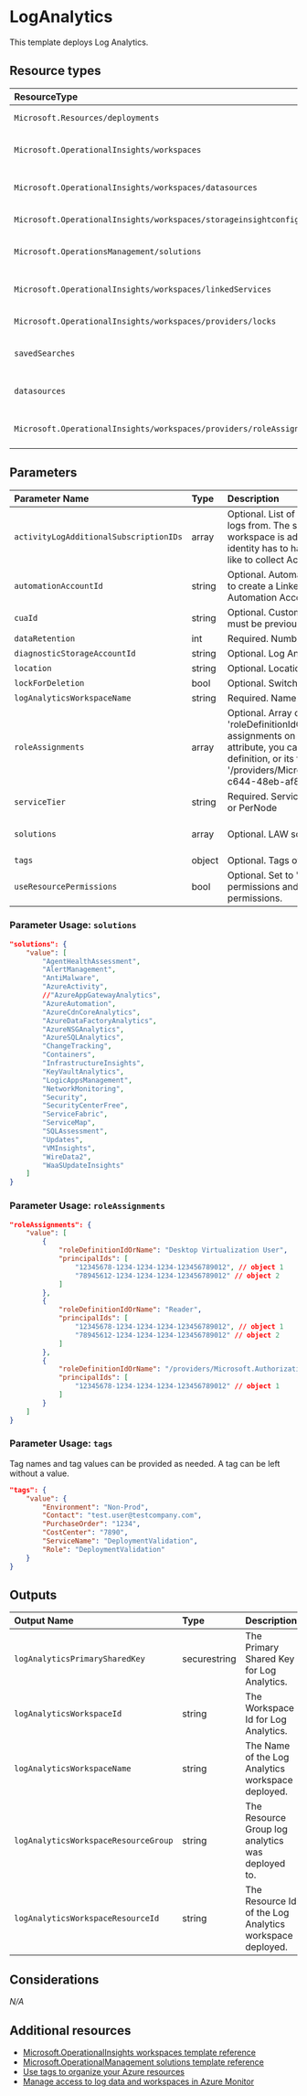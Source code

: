 # LogAnalytics

This template deploys Log Analytics.

## Resource types

| ResourceType                                                         | ApiVersion         |
| :------------------------------------------------------------------- | :----------------- |
| `Microsoft.Resources/deployments`                                    | 2018-02-01         |
| `Microsoft.OperationalInsights/workspaces`                           | 2017-03-15-preview |
| `Microsoft.OperationalInsights/workspaces/datasources`               | 2015-11-01-preview |
| `Microsoft.OperationalInsights/workspaces/storageinsightconfigs`     | 2015-03-20         |
| `Microsoft.OperationsManagement/solutions`                           | 2015-11-01-preview |
| `Microsoft.OperationalInsights/workspaces/linkedServices`            | 2015-11-01-preview |
| `Microsoft.OperationalInsights/workspaces/providers/locks`           | 2016-09-01         |
| `savedSearches`                                                      | 2017-03-15-preview |
| `datasources`                                                        | 2015-11-01-preview |
| `Microsoft.OperationalInsights/workspaces/providers/roleAssignments` | 2018-09-01-preview |

## Parameters

| Parameter Name                         | Type   | Description                                                                                                                                                                                                                                                                                                                                                                                                    | DefaultValue               | Possible values                               |
| :------------------------------------- | :----- | :------------------------------------------------------------------------------------------------------------------------------------------------------------------------------------------------------------------------------------------------------------------------------------------------------------------------------------------------------------------------------------------------------------- | :------------------------- | :-------------------------------------------- |
| `activityLogAdditionalSubscriptionIDs` | array  | Optional. List of additional Subscription IDs to collect Activity logs from. The subscription holding the Log Analytics workspace is added by default. The user/SPN/managed identity has to have reader access on the subscription you'd like to collect Activity logs from.                                                                                                                                   | System.Object[]            |                                               |
| `automationAccountId`                  | string | Optional. Automation Account resource identifier, value used to create a LinkedService between Log Analytics and an Automation Account.                                                                                                                                                                                                                                                                        |                            |                                               |
| `cuaId`                                | string | Optional. Customer Usage Attribution id (GUID). This GUID must be previously registered                                                                                                                                                                                                                                                                                                                        |                            |                                               |
| `dataRetention`                        | int    | Required. Number of days data will be retained for                                                                                                                                                                                                                                                                                                                                                             | 365                        |                                               |
| `diagnosticStorageAccountId`           | string | Optional. Log Analytics workspace resource identifier                                                                                                                                                                                                                                                                                                                                                          |                            |                                               |
| `location`                             | string | Optional. Location for all resources.                                                                                                                                                                                                                                                                                                                                                                          | [resourceGroup().location] |                                               |
| `lockForDeletion`                      | bool   | Optional. Switch to lock storage from deletion.                                                                                                                                                                                                                                                                                                                                                                | False                      |                                               |
| `logAnalyticsWorkspaceName`            | string | Required. Name of the Log Analytics workspace                                                                                                                                                                                                                                                                                                                                                                  |                            |                                               |
| `roleAssignments`                      | array  | Optional. Array of role assignment objects that contain the 'roleDefinitionIdOrName' and 'principalId' to define RBAC role assignments on this resource. In the roleDefinitionIdOrName attribute, you can provide either the display name of the role definition, or its fully qualified ID in the following format: '/providers/Microsoft.Authorization/roleDefinitions/c2f4ef07-c644-48eb-af81-4b1b4947fb11' | System.Object[]            |                                               |
| `serviceTier`                          | string | Required. Service Tier: PerGB2018, Free, Standalone, PerGB or PerNode                                                                                                                                                                                                                                                                                                                                          | PerGB2018                  | System.Object[]                               |
| `solutions`                            | array  | Optional. LAW solutions from the gallery.                                                                                                                                                                                                                                                                                                                                                                      | []                         | "Updates", "AzureAutomation", ... (see below) |
| `tags`                                 | object | Optional. Tags of the resource.                                                                                                                                                                                                                                                                                                                                                                                |                            |                                               |
| `useResourcePermissions`               | bool   | Optional. Set to 'true' to use resource or workspace permissions and 'false' (or leave empty) to require workspace permissions.                                                                                                                                                                                                                                                                                | False                      | true, false                                   |

### Parameter Usage: `solutions`

```json
"solutions": {
    "value": [
        "AgentHealthAssessment",
        "AlertManagement",
        "AntiMalware",
        "AzureActivity",
        //"AzureAppGatewayAnalytics",
        "AzureAutomation",
        "AzureCdnCoreAnalytics",
        "AzureDataFactoryAnalytics",
        "AzureNSGAnalytics",
        "AzureSQLAnalytics",
        "ChangeTracking",
        "Containers",
        "InfrastructureInsights",
        "KeyVaultAnalytics",
        "LogicAppsManagement",
        "NetworkMonitoring",
        "Security",
        "SecurityCenterFree",
        "ServiceFabric",
        "ServiceMap",
        "SQLAssessment",
        "Updates",
        "VMInsights",
        "WireData2",
        "WaaSUpdateInsights"
    ]
}
```

### Parameter Usage: `roleAssignments`

```json
"roleAssignments": {
    "value": [
        {
            "roleDefinitionIdOrName": "Desktop Virtualization User",
            "principalIds": [
                "12345678-1234-1234-1234-123456789012", // object 1
                "78945612-1234-1234-1234-123456789012" // object 2
            ]
        },
        {
            "roleDefinitionIdOrName": "Reader",
            "principalIds": [
                "12345678-1234-1234-1234-123456789012", // object 1
                "78945612-1234-1234-1234-123456789012" // object 2
            ]
        },
        {
            "roleDefinitionIdOrName": "/providers/Microsoft.Authorization/roleDefinitions/c2f4ef07-c644-48eb-af81-4b1b4947fb11",
            "principalIds": [
                "12345678-1234-1234-1234-123456789012" // object 1
            ]
        }
    ]
}
```

### Parameter Usage: `tags`

Tag names and tag values can be provided as needed. A tag can be left without a value.

```json
"tags": {
    "value": {
        "Environment": "Non-Prod",
        "Contact": "test.user@testcompany.com",
        "PurchaseOrder": "1234",
        "CostCenter": "7890",
        "ServiceName": "DeploymentValidation",
        "Role": "DeploymentValidation"
    }
}
```

## Outputs

| Output Name                          | Type         | Description                                              |
| :----------------------------------- | :----------- | :------------------------------------------------------- |
| `logAnalyticsPrimarySharedKey`       | securestring | The Primary Shared Key for Log Analytics.                |
| `logAnalyticsWorkspaceId`            | string       | The Workspace Id for Log Analytics.                      |
| `logAnalyticsWorkspaceName`          | string       | The Name of the Log Analytics workspace deployed.        |
| `logAnalyticsWorkspaceResourceGroup` | string       | The Resource Group log analytics was deployed to.        |
| `logAnalyticsWorkspaceResourceId`    | string       | The Resource Id of the Log Analytics workspace deployed. |

## Considerations

*N/A*

## Additional resources

- [Microsoft.OperationalInsights workspaces template reference](https://docs.microsoft.com/en-us/azure/templates/microsoft.operationalinsights/2015-11-01-preview/workspaces)
- [Microsoft.OperationalManagement solutions template reference](https://docs.microsoft.com/en-us/azure/templates/microsoft.operationsmanagement/2015-11-01-preview/solutions)
- [Use tags to organize your Azure resources](https://docs.microsoft.com/en-us/azure/azure-resource-manager/resource-group-using-tags)
- [Manage access to log data and workspaces in Azure Monitor](https://docs.microsoft.com/en-us/azure/azure-monitor/logs/manage-access)
